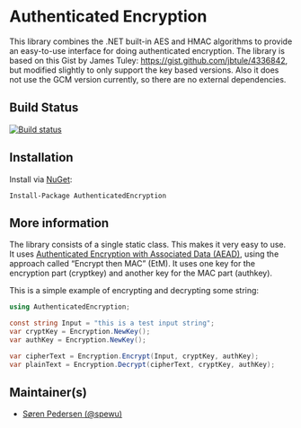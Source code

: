 # Authenticated Encryption

This library combines the .NET built-in AES and HMAC algorithms to provide an easy-to-use interface for doing authenticated encryption.
The library is based on this Gist by James Tuley: https://gist.github.com/jbtule/4336842, but modified slightly to only support the key based versions. Also it does not use the GCM version currently, so there are no external dependencies.

## Build Status

[![Build status](https://ci.appveyor.com/api/projects/status/du8bm82f1ru6ja3n?svg=true)](https://ci.appveyor.com/project/TrustpilotAppVeyor/nuget-authenticated-encryption)

## Installation

Install via [NuGet](http://www.nuget.org/packages/AuthenticatedEncryption/):

```
Install-Package AuthenticatedEncryption
```

## More information

The library consists of a single static class. This makes it very easy to use. It uses [Authenticated Encryption with Associated Data (AEAD)](https://en.wikipedia.org/wiki/Authenticated_encryption), using the approach called “Encrypt then MAC” (EtM). It uses one key for the encryption part (cryptkey) and another key for the MAC part (authkey).

This is a simple example of encrypting and decrypting some string:

```c#
using AuthenticatedEncryption;

const string Input = "this is a test input string";
var cryptKey = Encryption.NewKey();
var authKey = Encryption.NewKey();

var cipherText = Encryption.Encrypt(Input, cryptKey, authKey);
var plainText = Encryption.Decrypt(cipherText, cryptKey, authKey);
```

## Maintainer(s)

- [Søren Pedersen (@spewu)](https://github.com/spewu)
